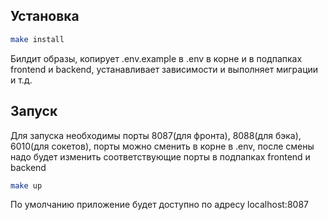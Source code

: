 ## Установка
```bash
make install
```
Билдит образы, копирует .env.example в .env в корне и в подпапках frontend и backend, устанавливает зависимости и выполняет миграции и т.д.
## Запуск
Для запуска необходимы порты 8087(для фронта), 8088(для бэка), 6010(для сокетов), порты можно сменить в корне в .env, после смены надо будет изменить соответствующие порты в подпапках frontend и backend
```bash
make up
```

По умолчанию приложение будет доступно по адресу localhost:8087